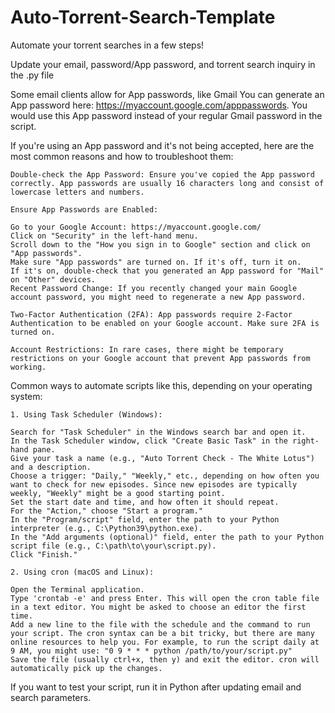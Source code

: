 # Auto-Torrent-Search-Template
 Automate your torrent searches in a few steps!

Update your email, password/App password, and torrent search inquiry in the .py file

Some email clients allow for App passwords, like Gmail
 You can generate an App password here: https://myaccount.google.com/apppasswords. You would use this App password instead of your regular Gmail password in the script. 

If you're using an App password and it's not being accepted, here are the most common reasons and how to troubleshoot them:

    Double-check the App Password: Ensure you've copied the App password correctly. App passwords are usually 16 characters long and consist of lowercase letters and numbers.

    Ensure App Passwords are Enabled:

    Go to your Google Account: https://myaccount.google.com/
    Click on "Security" in the left-hand menu.
    Scroll down to the "How you sign in to Google" section and click on "App passwords".
    Make sure "App passwords" are turned on. If it's off, turn it on.
    If it's on, double-check that you generated an App password for "Mail" on "Other" devices.
    Recent Password Change: If you recently changed your main Google account password, you might need to regenerate a new App password.

    Two-Factor Authentication (2FA): App passwords require 2-Factor Authentication to be enabled on your Google account. Make sure 2FA is turned on.

    Account Restrictions: In rare cases, there might be temporary restrictions on your Google account that prevent App passwords from working.

Common ways to automate scripts like this, depending on your operating system:

    1. Using Task Scheduler (Windows):

    Search for "Task Scheduler" in the Windows search bar and open it.
    In the Task Scheduler window, click "Create Basic Task" in the right-hand pane.
    Give your task a name (e.g., "Auto Torrent Check - The White Lotus") and a description.
    Choose a trigger: "Daily," "Weekly," etc., depending on how often you want to check for new episodes. Since new episodes are typically weekly, "Weekly" might be a good starting point.
    Set the start date and time, and how often it should repeat.
    For the "Action," choose "Start a program."
    In the "Program/script" field, enter the path to your Python interpreter (e.g., C:\Python39\python.exe).
    In the "Add arguments (optional)" field, enter the path to your Python script file (e.g., C:\path\to\your\script.py).
    Click "Finish."

    2. Using cron (macOS and Linux):

    Open the Terminal application.
    Type 'crontab -e' and press Enter. This will open the cron table file in a text editor. You might be asked to choose an editor the first time.
    Add a new line to the file with the schedule and the command to run your script. The cron syntax can be a bit tricky, but there are many online resources to help you. For example, to run the script daily at 9 AM, you might use: "0 9 * * * python /path/to/your/script.py"
    Save the file (usually ctrl+x, then y) and exit the editor. cron will automatically pick up the changes.

If you want to test your script, run it in Python after updating email and search parameters. 
